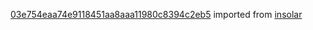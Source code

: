 [03e754eaa74e9118451aa8aaa11980c8394c2eb5](https://github.com/insolar/insolar/commit/03e754eaa74e9118451aa8aaa11980c8394c2eb5) imported from [insolar](https://github.com/insolar/insolar)
